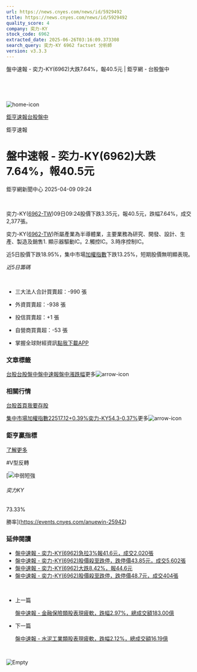 ```yaml
---
url: https://news.cnyes.com/news/id/5929492
title: https://news.cnyes.com/news/id/5929492
quality_score: 4
company: 奕力-KY
stock_code: 6962
extracted_date: 2025-06-26T03:16:09.373308
search_query: 奕力-KY 6962 factset 分析師
version: v3.3.3
---
```


盤中速報 - 奕力-KY(6962)大跌7.64%，報40.5元 | 鉅亨網 - 台股盤中

‌

‌

![home-icon](/assets/icons/breadCrumb/symbol-icon-home.svg)

[鉅亨速報](/news/cat/anue_live)[台股盤中](/news/cat/tw_live)

鉅亨速報

# 盤中速報 - 奕力-KY(6962)大跌7.64%，報40.5元

鉅亨網新聞中心 2025-04-09 09:24

‌

奕力-KY([6962-TW](https://www.cnyes.com/twstock/6962))09日09:24股價下跌3.35元，報40.5元，跌幅7.64%，成交2,377張。

奕力-KY([6962-TW](https://www.cnyes.com/twstock/6962))所屬產業為半導體業，主要業務為研究、開發、設計、生產、製造及銷售1. 顯示器驅動IC。2.觸控IC。3.時序控制IC。

近5日股價下跌18.95%，集中市場[加權指數](https://invest.cnyes.com/index/TWS/TSE01)下跌13.25%，短期股價無明顯表現。

*近5日籌碼*

‌

* 三大法人合計買賣超：-990 張
* 外資買賣超：-938 張
* 投信買賣超：+1 張
* 自營商買賣超：-53 張

* 掌握全球財經資訊[點我下載APP](http://www.cnyes.com/app/?utm_source=mweb&utm_medium=HamMenuBanner&utm_campaign=fixed&utm_content=entr)

### 文章標籤

[台股](https://news.cnyes.com/tag/台股 "台股")[台股盤中](https://news.cnyes.com/tag/台股盤中 "台股盤中")[盤中速報](https://news.cnyes.com/tag/盤中速報 "盤中速報")[盤中漲跌幅](https://news.cnyes.com/tag/盤中漲跌幅 "盤中漲跌幅")更多![arrow-icon](/assets/icons/arrows/arrow-down.svg)

### 相關行情

[台股首頁](https://www.cnyes.com/twstock)[我要存股](https://supr.link/8OHaU)

[集中市場加權指數22517.12+0.39%](https://invest.cnyes.com/index/TWS/TSE01)[奕力-KY54.3-0.37%](https://www.cnyes.com/twstock/6962)更多![arrow-icon](/assets/icons/arrows/arrow-down.svg)

### 鉅亨贏指標

[了解更多](https://events.cnyes.com/anuewin-25942)

#V型反轉

[![中弱短強](/assets/icons/win-indicator/short-to-long.svg)

###### 奕力KY

73.33%

勝率](https://events.cnyes.com/anuewin-25942)

### 延伸閱讀

* [盤中速報 - 奕力-KY(6962)急拉3%報41.6元，成交2,020張](/news/id/5929332)
* [盤中速報 - 奕力-KY(6962)股價殺至跌停，跌停價43.85元，成交5,602張](/news/id/5926980)
* [盤中速報 - 奕力-KY(6962)大跌8.42%，報44.6元](/news/id/5926178)
* [盤中速報 - 奕力-KY(6962)股價殺至跌停，跌停價48.7元，成交404張](/news/id/5923847)

‌

* 上一篇

  [盤中速報 - 金融保險類股表現疲軟，跌幅2.97%，總成交額183.00億](/news/id/5930160)
* 下一篇

  [盤中速報 - 水泥工業類股表現疲軟，跌幅2.12%，總成交額16.19億](/news/id/5927396)

‌

![Empty](/assets/icons/skeleton/empty-image.svg)

‌